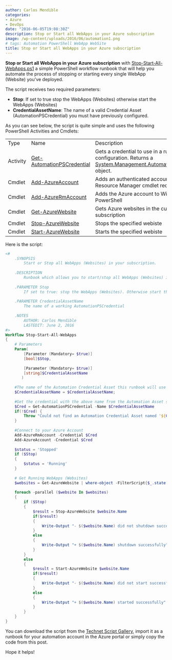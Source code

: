 ```yaml
---
author: Carlos Mendible
categories:
- Azure
- DevOps
date: "2016-06-05T19:08:30Z"
description: Stop or Start all WebApps in your Azure subscription
image: /wp-content/uploads/2016/06/automation1.png
# tags: Automation PowerShell WebApp WebSite
title: Stop or Start all WebApps in your Azure subscription
---
```

**Stop or Start all WebApps in your Azure subscription** with [Stop-Start-All-WebApps.ps1](https://gallery.technet.microsoft.com/scriptcenter/Stop-or-Start-all-WebApps-9533dda6/file/153545/1/Stop-Start-All-WebApps.ps1) a simple PowerShell workflow runbook that will help you automate the process of stopping or starting every single WebApp (Website) you've deployed.

The script receives two required parameters:

  * **Stop**: If set to true stop the WebApps (Websites) otherwise start the WebApps (Websites)
  * **CredentialAssetName**: The name of a valid Credential Asset (AutomationPSCredential) you must have previously configured.

As you can see below, the script is quite simple and uses the following PowerShell Activities and Cmdlets:

<table>
    <tr>
      <td>
        Type
      </td>
      <td>
        Name
      </td>
      <td>
        Description
      </td>
    </tr>
    <tr>
      <td>
        Activity
      </td>
      <td>
        <a href="https://github.com/Azure/azure-content/blob/master/articles/automation/automation-credentials.md" target="_blank">Get-AutomationPSCredential</a>
      </td>
      <td>
        Gets a credential to use in a runbook or DSC configuration. Returns a <a href="http://msdn.microsoft.com/library/system.management.automation.pscredential" target="_blank">System.Management.Automation.PSCredential</a> object.
      </td>
    </tr>
    <tr>
      <td>
        Cmdlet
      </td>
      <td>
        <a href="https://msdn.microsoft.com/en-us/library/dn790372.aspx" target="_blank">Add-AzureAccount</a>
      </td>
      <td>
        Adds an authenticated account to use for Resource Manager cmdlet requests.
      </td>
    </tr>
    <tr>
      <td>
        Cmdlet
      </td>
      <td>
        <a href="https://msdn.microsoft.com/en-us/library/mt619267.aspx" target="_blank">Add-AzureRmAccount</a>
      </td>
      <td>
        Adds the Azure account to Windows PowerShell
      </td>
    </tr>
    <tr>
      <td>
        Cmdlet
      </td>
      <td>
        <a href="https://msdn.microsoft.com/en-us/library/azure/dn495127.aspx" target="_blank">Get-AzureWebsite</a>
      </td>
      <td>
        Gets Azure websites in the current subscription
      </td>
    </tr>
    <tr>
      <td>
        Cmdlet
      </td>
      <td>
        <a href="https://msdn.microsoft.com/en-us/library/azure/dn495185.aspx" target="_blank">Stop-AzureWebsite</a>
      </td>
      <td>
        Stops the specified webiste
      </td>
    </tr>
    <tr>
      <td>
        Cmdlet
      </td>
     <td>
        <a href="https://msdn.microsoft.com/en-us/library/azure/dn495288.aspx" target="_blank">Start-AzureWebsite</a>
      </td>
      <td>
        Starts the specified webiste
      </td>
    </tr>
</table>

Here is the script:

``` powershell
<# 
    .SYNOPSIS  
        Start or Stop all WebApps (Websites) in your subscription. 
 
    .DESCRIPTION 
        Runbook which allows you to start/stop all WebApps (Websites) in your subscription. 
 
    .PARAMETER Stop 
        If set to true: stop the WebApps (Websites). Otherwise start the WebApps (Websites) 
 
    .PARAMETER CredentialAssetName 
        The name of a working AutomationPSCredential 
         
    .NOTES 
        AUTHOR: Carlos Mendible 
        LASTEDIT: June 2, 2016 
#> 
Workflow Stop-Start-All-WebApps  
{ 
    # Parameters 
    Param( 
        [Parameter (Mandatory= $true)] 
        [bool]$Stop, 
         
        [Parameter (Mandatory= $true)] 
        [string]$CredentialAssetName 
       )   
        
    #The name of the Automation Credential Asset this runbook will use to authenticate to Azure. 
    $CredentialAssetName = $CredentialAssetName; 
     
    #Get the credential with the above name from the Automation Asset store 
    $Cred = Get-AutomationPSCredential -Name $CredentialAssetName 
    if(!$Cred) { 
        Throw "Could not find an Automation Credential Asset named '${CredentialAssetName}'. Make sure you have created one in this Automation Account." 
    } 
 
    #Connect to your Azure Account        
    Add-AzureRmAccount -Credential $Cred 
    Add-AzureAccount -Credential $Cred 
     
    $status = 'Stopped' 
    if ($Stop) 
    { 
        $status = 'Running' 
    } 
 
    # Get Running WebApps (Websites) 
    $websites = Get-AzureWebsite | where-object -FilterScript{$_.state -eq $status } 
     
    foreach -parallel ($website In $websites) 
    { 
        if ($Stop) 
        { 
            $result = Stop-AzureWebsite $website.Name 
            if($result) 
            { 
                Write-Output "- $($website.Name) did not shutdown successfully" 
            } 
            else 
            { 
                Write-Output "+ $($website.Name) shutdown successfully" 
            } 
        } 
        else 
        { 
            $result = Start-AzureWebsite $website.Name 
            if($result) 
            { 
                Write-Output "- $($website.Name) did not start successfully" 
            } 
            else 
            { 
                Write-Output "+ $($website.Name) started successfully" 
            } 
        }  
    }     
}
```

You can download the script from the <a href="https://gallery.technet.microsoft.com/scriptcenter/Stop-or-Start-all-WebApps-9533dda6" target="_blank">Technet Script Gallery</a>, import it as a runbook for your automation account in the Azure portal or simply copy the code from this post.

Hope it helps!